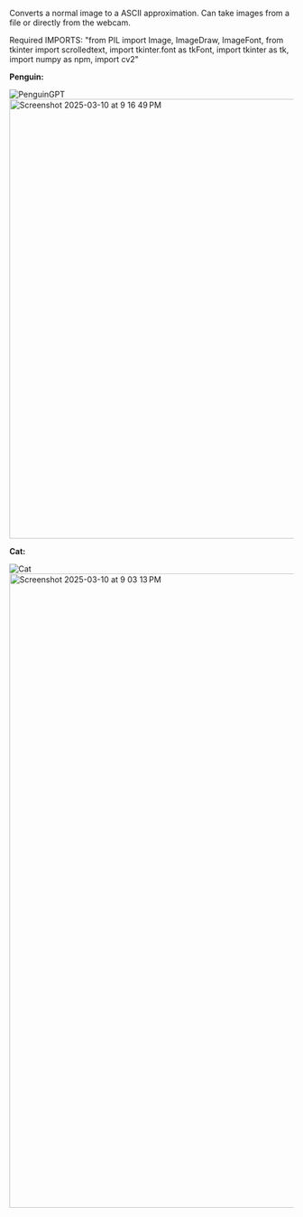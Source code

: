 Converts a normal image to a ASCII approximation. Can take images from a file or directly from the webcam.

Required IMPORTS: 
"from PIL import Image, ImageDraw, ImageFont, from tkinter import scrolledtext, import tkinter.font as tkFont, import tkinter as tk, import numpy as npm, import cv2"



**Penguin:**


![PenguinGPT](https://github.com/user-attachments/assets/b91ff2df-ff74-4ba4-a6e8-7fa8fa0386f2)
<img width="779" alt="Screenshot 2025-03-10 at 9 16 49 PM" src="https://github.com/user-attachments/assets/9f54b8fa-3d0d-4aba-b96e-cd5bf67f67dd" />



**Cat:**


![Cat](https://github.com/user-attachments/assets/96caa8d7-af65-489e-b4d8-a18cf975c0f7)
<img width="1124" alt="Screenshot 2025-03-10 at 9 03 13 PM" src="https://github.com/user-attachments/assets/ccd3a3d4-8e67-414a-a027-0890fc5f654a" />
